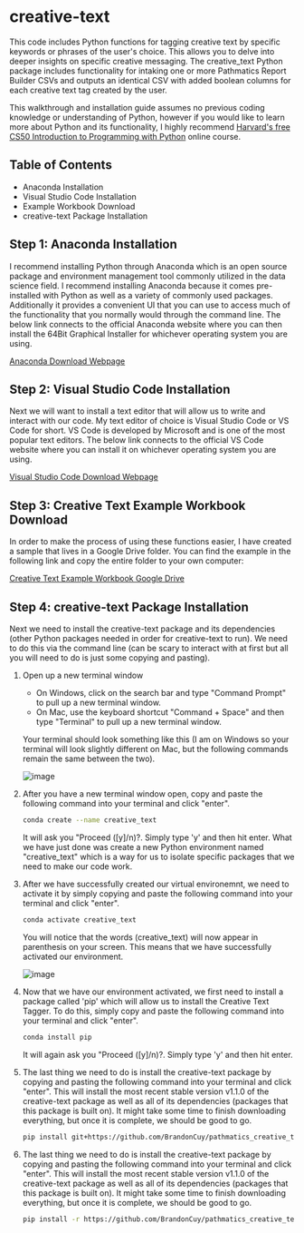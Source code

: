 # creative-text

This code includes Python functions for tagging creative text by specific keywords or phrases of the user's choice. This allows you to delve into deeper insights on specific creative messaging. 
The creative_text Python package includes functionality for intaking one or more Pathmatics Report Builder CSVs and outputs an identical CSV with added boolean columns for each creative text tag created by the user. 

This walkthrough and installation guide assumes no previous coding knowledge or understanding of Python, however if you would like to learn more about Python and its functionality, I highly recommend [Harvard's free CS50 Introduction to Programming with Python](https://www.edx.org/learn/python/harvard-university-cs50-s-introduction-to-programming-with-python) online course.

## Table of Contents

- Anaconda Installation
- Visual Studio Code Installation
- Example Workbook Download
- creative-text Package Installation

## Step 1: Anaconda Installation

I recommend installing Python through Anaconda which is an open source package and environment management tool commonly utilized in the data science field. I recommend installing Anaconda because it comes pre-installed with Python as well as a variety of commonly used packages. Additionally it provides a convenient UI that you can use to access much of the functionality that you normally would through the command line. The below link connects to the official Anaconda website where you can then install the 64Bit Graphical Installer for whichever operating system you are using.

[Anaconda Download Webpage](https://www.anaconda.com/download#downloads)

## Step 2: Visual Studio Code Installation

Next we will want to install a text editor that will allow us to write and interact with our code. My text editor of choice is Visual Studio Code or VS Code for short. VS Code is developed by Microsoft and is one of the most popular text editors. The below link connects to the official VS Code website where you can install it on whichever operating system you are using.

[Visual Studio Code Download Webpage](https://code.visualstudio.com/Download)

## Step 3: Creative Text Example Workbook Download

In order to make the process of using these functions easier, I have created a sample that lives in a Google Drive folder. You can find the example in the following link and copy the entire folder to your own computer:

[Creative Text Example Workbook Google Drive](https://drive.google.com/drive/folders/1wZpnN7AM1UlJ8BVbpq2RHduL73Pm-_Zl?usp=drive_link)

## Step 4: creative-text Package Installation

Next we need to install the creative-text package and its dependencies (other Python packages needed in order for creative-text to run). We need to do this via the command line (can be scary to interact with at first but all you will need to do is just some copying and pasting).

1. Open up a new terminal window

   - On Windows, click on the search bar and type "Command Prompt" to pull up a new terminal window.
   - On Mac, use the keyboard shortcut "Command + Space" and then type "Terminal" to pull up a new terminal window.

   Your terminal should look something like this (I am on Windows so your terminal will look slightly different on Mac, but the following commands remain the same between the two).

   ![image](https://github.com/BrandonCuy/pathmatics_creative_text_tagger_v2/assets/73131313/814f7620-3cab-4fa0-b9fb-43cb4cf72e83)

2. After you have a new terminal window open, copy and paste the following command into your terminal and click "enter".

    ```bash
    conda create --name creative_text
    ```

    It will ask you "Proceed ([y]/n)?. Simply type 'y' and then hit enter. What we have just done was create a new Python environment named "creative_text" which is a way for us to isolate specific packages that we need to make our code work.

3. After we have successfully created our virtual environemnt, we need to activate it by simply copying and paste the following command into your terminal and click "enter".

    ```bash
    conda activate creative_text
    ```

    You will notice that the words (creative_text) will now appear in parenthesis on your screen. This means that we have successfully activated our environment.

    ![image](https://github.com/BrandonCuy/pathmatics_creative_text_tagger_v2/assets/73131313/3a3d5ff4-370f-47f5-84d5-77ad255f7aa0)

4. Now that we have our environment activated, we first need to install a package called 'pip' which will allow us to install the Creative Text Tagger. To do this, simply copy and paste the following command into your terminal and click "enter".

    ```bash
    conda install pip
    ```

    It will again ask you "Proceed ([y]/n)?. Simply type 'y' and then hit enter.
   
5. The last thing we need to do is install the creative-text package by copying and pasting the following command into your terminal and click "enter". This will install the most recent stable version v1.1.0 of the creative-text package as well as all of its dependencies (packages that this package is built on). It might take some time to finish downloading everything, but once it is complete, we should be good to go.

    ```bash
    pip install git+https://github.com/BrandonCuy/pathmatics_creative_text_tagger_v2.git@v1.1.0
    ```

6. The last thing we need to do is install the creative-text package by copying and pasting the following command into your terminal and click "enter". This will install the most recent stable version v1.1.0 of the creative-text package as well as all of its dependencies (packages that this package is built on). It might take some time to finish downloading everything, but once it is complete, we should be good to go.

    ```bash
    pip install -r https://github.com/BrandonCuy/pathmatics_creative_text_tagger_v2/raw/v1.1.0/requirements.txt
    ```